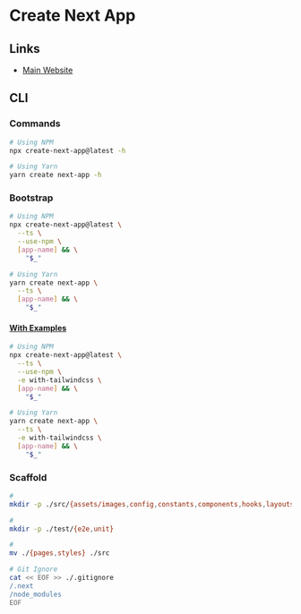 # Create Next App

## Links

- [Main Website](https://nextjs.org/docs/api-reference/create-next-app)

## CLI

### Commands

```sh
# Using NPM
npx create-next-app@latest -h

# Using Yarn
yarn create next-app -h
```

### Bootstrap

```sh
# Using NPM
npx create-next-app@latest \
  --ts \
  --use-npm \
  [app-name] && \
    "$_"

# Using Yarn
yarn create next-app \
  --ts \
  [app-name] && \
    "$_"
```

#### [With Examples](https://github.com/vercel/next.js/tree/canary/examples)

```sh
# Using NPM
npx create-next-app@latest \
  --ts \
  --use-npm \
  -e with-tailwindcss \
  [app-name] && \
    "$_"

# Using Yarn
yarn create next-app \
  --ts \
  -e with-tailwindcss \
  [app-name] && \
    "$_"
```

### Scaffold

```sh
#
mkdir -p ./src/{assets/images,config,constants,components,hooks,layouts,lib,types,utils}

#
mkdir -p ./test/{e2e,unit}

#
mv ./{pages,styles} ./src

# Git Ignore
cat << EOF >> ./.gitignore
/.next
/node_modules
EOF
```

<!-- ### Components

```sh
touch ./src/components/Page/{index,Header,Footer}.tsx
touch ./src/components/Button/index.tsx
``` -->

<!-- ### Special Pages

```sh
touch ./src/pages/404.tsx
``` -->

<!-- ###

```sh
touch ./src/pages/__middleware.ts
touch ./src/pages/_document.tsx
``` -->

<!--
# ESLint Ignore
echo '/.next' >> ./.eslintignore
-->
